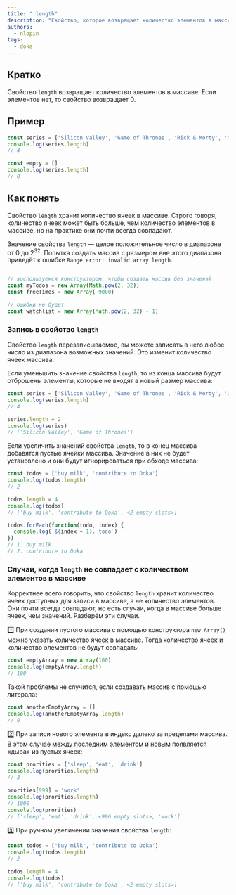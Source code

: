 ```yaml
---
title: ".length"
description: "Свойство, которое возвращает количество элементов в массиве."
authors:
  - nlopin
tags:
  - doka
---
```


## Кратко

Свойство `length` возвращает количество элементов в массиве. Если элементов нет, то свойство возвращает 0.

## Пример

```js
const series = ['Silicon Valley', 'Game of Thrones', 'Rick & Morty', 'Gravity Falls']
console.log(series.length)
// 4

const empty = []
console.log(series.length)
// 0
```

## Как понять

Свойство `length` хранит количество ячеек в массиве. Строго говоря, количество ячеек может быть больше, чем количество элементов в массиве, но на практике они почти всегда совпадают.

Значение свойства `length` — целое положительное число в диапазоне от 0 до 2<sup>32</sup>. Попытка создать массив с размером вне этого диапазона приведёт к ошибке `Range error: invalid array length`.

```js

// воспользуемся конструктором, чтобы создать массив без значений
const myTodos = new Array(Math.pow(2, 32))
const freeTimes = new Array(-9000)

// ошибки не будет
const watchlist = new Array(Math.pow(2, 32) - 1)
```

### Запись в свойство `length`

Свойство `length` перезаписываемое, вы можете записать в него любое число из диапазона возможных значений. Это изменит количество ячеек массива.

Если уменьшить значение свойства `length`, то из конца массива будут отброшены элементы, которые не входят в новый размер массива:

```js
const series = ['Silicon Valley', 'Game of Thrones', 'Rick & Morty', 'Gravity Falls']
console.log(series.length)
// 4

series.length = 2
console.log(series)
// ['Silicon Valley', 'Game of Thrones']
```

Если увеличить значений свойства `length`, то в конец массива добавятся пустые ячейки массива. Значение в них не будет установлено и они будут игнорироваться при обходе массива:

```js
const todos = ['buy milk', 'contribute to Doka']
console.log(todos.length)
// 2

todos.length = 4
console.log(todos)
// ['buy milk', 'contribute to Doka', <2 empty slots>]

todos.forEach(function(todo, index) {
  console.log(`${index + 1}. todo`)
})
// 1. buy milk
// 2. contribute to Doka
```

### Случаи, когда `length` не совпадает с количеством элементов в массиве

Корректнее всего говорить, что свойство `length` хранит количество ячеек доступных для записи в массиве, а не количество элементов. Они почти всегда совпадают, но есть случаи, когда в массиве больше ячеек, чем значений. Разберём эти случаи.

1️⃣ При создании пустого массива с помощью конструктора `new Array()` можно указать количество ячеек в массиве. Тогда количество ячеек и количество элементов не будут совпадать:

```js
const emptyArray = new Array(100)
console.log(emptyArray.length)
// 100
```

Такой проблемы не случится, если создавать массив с помощью литерала:

```js
const anotherEmptyArray = []
console.log(anotherEmptyArray.length)
// 0
```

2️⃣ При записи нового элемента в индекс далеко за пределами массива. В этом случае между последним элементом и новым появляется «дыра» из пустых ячеек:

```js
const prorities = ['sleep', 'eat', 'drink']
console.log(prorities.length)
// 3

prorities[999] = 'work'
console.log(prorities.length)
// 1000
console.log(prorities)
// ['sleep', 'eat', 'drink', <996 empty slots>, 'work']
```

3️⃣ При ручном увеличении значения свойства `length`:

```js
const todos = ['buy milk', 'contribute to Doka']
console.log(todos.length)
// 2

todos.length = 4
console.log(todos)
// ['buy milk', 'contribute to Doka', <2 empty slots>]
```
